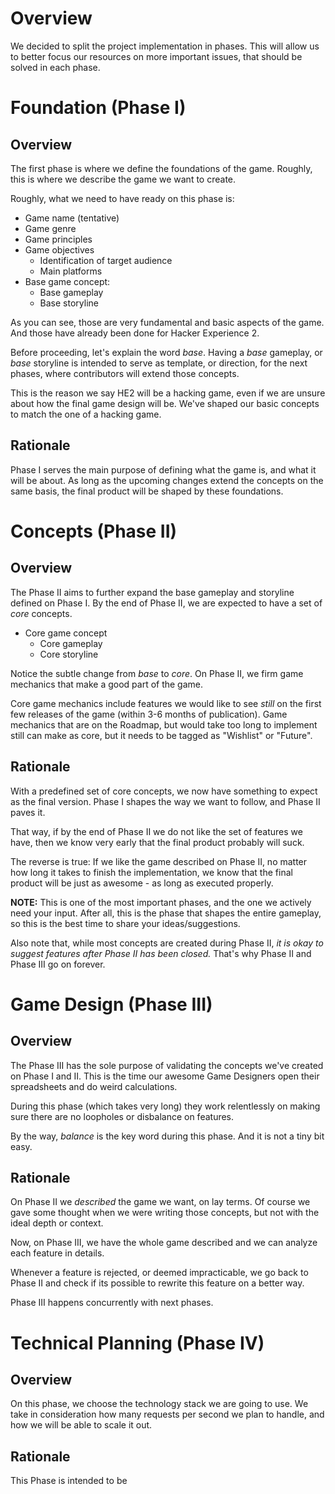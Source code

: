 # Overview

We decided to split the project implementation in phases. This will allow us to better focus our resources on more important issues, that should be solved in each phase.

# Foundation (Phase I)

## Overview

The first phase is where we define the foundations of the game. Roughly, this is where we describe the game we want to create.

Roughly, what we need to have ready on this phase is:

- Game name (tentative)
- Game genre
- Game principles
- Game objectives
  - Identification of target audience
  - Main platforms
- Base game concept: 
  - Base gameplay
  - Base storyline

As you can see, those are very fundamental and basic aspects of the game. And those have already been done for Hacker Experience 2.

Before proceeding, let's explain the word *base*. Having a *base* gameplay, or *base* storyline is intended to serve as template, or direction, for the next phases, where contributors will extend those concepts.

This is the reason we say HE2 will be a hacking game, even if we are unsure about how the final game design will be. We've shaped our basic concepts to match the one of a hacking game.

## Rationale

Phase I serves the main purpose of defining what the game is, and what it will be about. As long as the upcoming changes extend the concepts on the same basis, the final product will be shaped by these foundations.

# Concepts (Phase II)

## Overview

The Phase II aims to further expand the base gameplay and storyline defined on Phase I. By the end of Phase II, we are expected to have a set of *core* concepts.

- Core game concept
  - Core gameplay
  - Core storyline

Notice the subtle change from *base* to *core*. On Phase II, we firm game mechanics that make a good part of the game.

Core game mechanics include features we would like to see *still* on the first few releases of the game (within 3-6 months of publication). Game mechanics that are on the Roadmap, but would take too long to implement still can make as core, but it needs to be tagged as "Wishlist" or "Future".

## Rationale

With a predefined set of core concepts, we now have something to expect as the final version. Phase I shapes the way we want to follow, and Phase II paves it. 

That way, if by the end of Phase II we do not like the set of features we have, then we know very early that the final product probably will suck. 

The reverse is true: If we like the game described on Phase II, no matter how long it takes to finish the implementation, we know that the final product will be just as awesome - as long as executed properly.

**NOTE:** This is one of the most important phases, and the one we actively need your input. After all, this is the phase that shapes the entire gameplay, so this is the best time to share your ideas/suggestions.

Also note that, while most concepts are created during Phase II, *it is okay to suggest features after Phase II has been closed.* That's why Phase II and Phase III go on forever.

# Game Design (Phase III)

## Overview

The Phase III has the sole purpose of validating the concepts we've created on Phase I and II. This is the time our awesome Game Designers open their spreadsheets and do weird calculations.

During this phase (which takes very long) they work relentlessly on making sure there are no loopholes or disbalance on features.

By the way, *balance* is the key word during this phase. And it is not a tiny bit easy.

## Rationale

On Phase II we *described* the game we want, on lay terms. Of course we gave some thought when we were writing those concepts, but not with the ideal depth or context.

Now, on Phase III, we have the whole game described and we can analyze each feature in details.

Whenever a feature is rejected, or deemed impracticable, we go back to Phase II and check if its possible to rewrite this feature on a better way. 

Phase III happens concurrently with next phases.

# Technical Planning (Phase IV)

## Overview

On this phase, we choose the technology stack we are going to use. We take in consideration how many requests per second we plan to handle, and how we will be able to scale it out.

## Rationale

This Phase is intended to be 